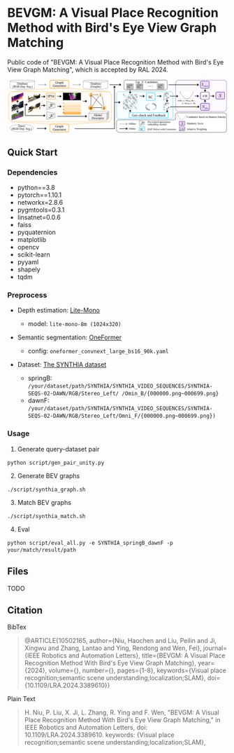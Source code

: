 # BEVGM: A Visual Place Recognition Method with Bird's Eye View Graph Matching

Public code of "BEVGM: A Visual Place Recognition Method with Bird's Eye View Graph Matching", which is accepted by RAL 2024.

![image-20240411092542211](./README.assets/image-20240411092542211.png)



## Quick Start

### Dependencies

+ python==3.8
+ pytorch==1.10.1
+ networkx=2.8.6
+ pygmtools=0.3.1
+ linsatnet=0.0.6
+ faiss
+ pyquaternion
+ matplotlib
+ opencv
+ scikit-learn
+ pyyaml
+ shapely
+ tqdm

### Preprocess

+ Depth estimation: [Lite-Mono](https://github.com/noahzn/Lite-Mono)
  + model: `lite-mono-8m (1024x320)`
+ Semantic segmentation: [OneFormer](https://github.com/SHI-Labs/OneFormer)
  + config: `oneformer_convnext_large_bs16_90k.yaml` 

+ Dataset: [The SYNTHIA dataset](https://synthia-dataset.net/)
  + springB: `/your/dataset/path/SYNTHIA/SYNTHIA_VIDEO_SEQUENCES/SYNTHIA-SEQS-02-DAWN/RGB/Stereo_Left/ /Omin_B/{000000.png~000699.png}`
  + dawnF:  `/your/dataset/path/SYNTHIA/SYNTHIA_VIDEO_SEQUENCES/SYNTHIA-SEQS-02-DAWN/RGB/Stereo_Left/Omni_F/{000000.png~000699.png}) `

### Usage

1. Generate query-dataset pair

```shell
python script/gen_pair_unity.py
```

2. Generate BEV graphs

```shell
./script/synthia_graph.sh
```

3. Match BEV graphs

```shell
./script/synthia_match.sh
```

4. Eval

```shell
python script/eval_all.py -e SYNTHIA_springB_dawnF -p your/match/result/path
```

## Files

TODO

## Citation

BibTex

> @ARTICLE{10502165,
>   author={Niu, Haochen and Liu, Peilin and Ji, Xingwu and Zhang, Lantao and Ying, Rendong and Wen, Fei},
>   journal={IEEE Robotics and Automation Letters}, 
>   title={BEVGM: A Visual Place Recognition Method With Bird's Eye View Graph Matching}, 
>   year={2024},
>   volume={},
>   number={},
>   pages={1-8},
>   keywords={Visual place recognition;semantic scene understanding;localization;SLAM},
>   doi={10.1109/LRA.2024.3389610}}

Plain Text

> H. Niu, P. Liu, X. Ji, L. Zhang, R. Ying and F. Wen, "BEVGM: A Visual Place Recognition Method With Bird's Eye View Graph Matching," in IEEE Robotics and Automation Letters, doi: 10.1109/LRA.2024.3389610.
> keywords: {Visual place recognition;semantic scene understanding;localization;SLAM},
